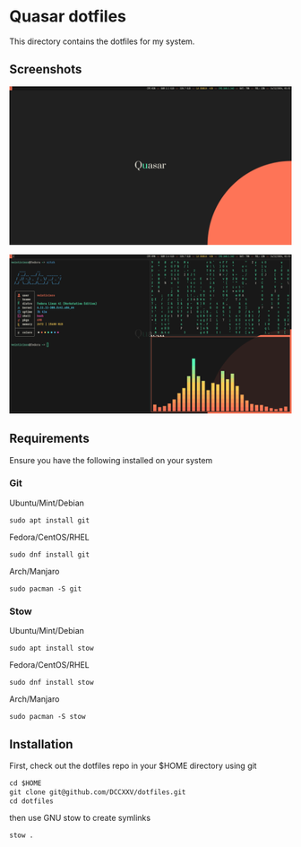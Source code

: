 # Quasar dotfiles

This directory contains the dotfiles for my system.

## Screenshots

![Screenshot 1](screenshots/screenshot1.png)

![Screenshot 2](screenshots/screenshot2.png)

## Requirements

Ensure you have the following installed on your system

### Git

Ubuntu/Mint/Debian
```
sudo apt install git
```

Fedora/CentOS/RHEL
```
sudo dnf install git
```

Arch/Manjaro
```
sudo pacman -S git
```

### Stow

Ubuntu/Mint/Debian
```
sudo apt install stow
```

Fedora/CentOS/RHEL
```
sudo dnf install stow
```

Arch/Manjaro
```
sudo pacman -S stow
```

## Installation

First, check out the dotfiles repo in your $HOME directory using git

```
cd $HOME
git clone git@github.com/DCCXXV/dotfiles.git
cd dotfiles
```

then use GNU stow to create symlinks

```
stow .
```
